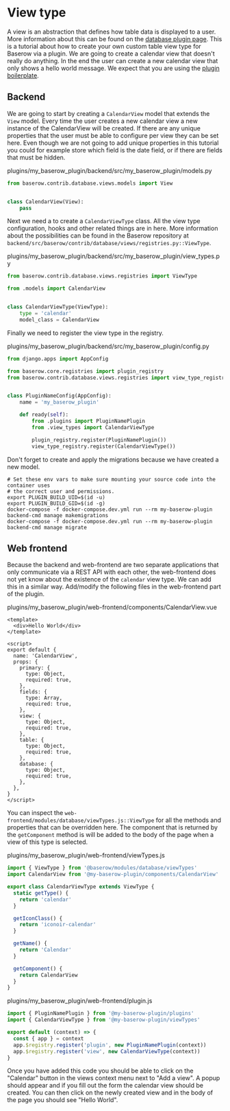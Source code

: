 # View type

A view is an abstraction that defines how table data is displayed to a user. More 
information about this can be found on the 
[database plugin page](../technical/database-plugin.md). This is a tutorial about 
how to create your own custom table view type for Baserow via a plugin. We are going to
create a calendar view that doesn't really do anything. In the end the user can create 
a new calendar view that only shows a hello world message. We expect that you are 
using the [plugin boilerplate](./boilerplate.md).

## Backend

We are going to start by creating a `CalendarView` model that extends the `View` model.
Every time the user creates a new calendar view a new instance of the CalendarView will
be created. If there are any unique properties that the user must be able to configure
per view they can be set here. Even though we are not going to add unique properties in
this tutorial you could for example store which field is the date field, or if there
are fields that must be hidden.

plugins/my_baserow_plugin/backend/src/my_baserow_plugin/models.py
```python
from baserow.contrib.database.views.models import View


class CalendarView(View):
    pass
```

Next we need a to create a `CalendarViewType` class. All the view type configuration, 
hooks and other related things are in here. More information about the possibilities 
can be found in the Baserow repository at 
`backend/src/baserow/contrib/database/views/registries.py::ViewType`.

plugins/my_baserow_plugin/backend/src/my_baserow_plugin/view_types.py
```python
from baserow.contrib.database.views.registries import ViewType

from .models import CalendarView


class CalendarViewType(ViewType):
    type = 'calendar'
    model_class = CalendarView
```

Finally we need to register the view type in the registry.

plugins/my_baserow_plugin/backend/src/my_baserow_plugin/config.py
```python
from django.apps import AppConfig

from baserow.core.registries import plugin_registry
from baserow.contrib.database.views.registries import view_type_registry


class PluginNameConfig(AppConfig):
    name = 'my_baserow_plugin'

    def ready(self):
        from .plugins import PluginNamePlugin
        from .view_types import CalendarViewType

        plugin_registry.register(PluginNamePlugin())
        view_type_registry.register(CalendarViewType())
```

Don't forget to create and apply the migrations because we have created a new model.

```
# Set these env vars to make sure mounting your source code into the container uses
# the correct user and permissions.
export PLUGIN_BUILD_UID=$(id -u)
export PLUGIN_BUILD_GID=$(id -g)
docker-compose -f docker-compose.dev.yml run --rm my-baserow-plugin backend-cmd manage makemigrations
docker-compose -f docker-compose.dev.yml run --rm my-baserow-plugin backend-cmd manage migrate
```

## Web frontend

Because the backend and web-frontend are two separate applications that only 
communicate via a REST API with each other, the web-frontend does not yet know about 
the existence of the `calendar` view type. We can add this in a similar way. Add/modify
the following files in the web-frontend part of the plugin.

plugins/my_baserow_plugin/web-frontend/components/CalendarView.vue
```vue
<template>
  <div>Hello World</div>
</template>

<script>
export default {
  name: 'CalendarView',
  props: {
    primary: {
      type: Object,
      required: true,
    },
    fields: {
      type: Array,
      required: true,
    },
    view: {
      type: Object,
      required: true,
    },
    table: {
      type: Object,
      required: true,
    },
    database: {
      type: Object,
      required: true,
    },
  },
}
</script>
```

You can inspect the `web-frontend/modules/database/viewTypes.js::ViewType` for all the
methods and properties that can be overridden here. The component that is returned by
the `getComponent` method is will be added to the body of the page when a view of this
type is selected.

plugins/my_baserow_plugin/web-frontend/viewTypes.js
```javascript
import { ViewType } from '@baserow/modules/database/viewTypes'
import CalendarView from '@my-baserow-plugin/components/CalendarView'

export class CalendarViewType extends ViewType {
  static getType() {
    return 'calendar'
  }

  getIconClass() {
    return 'iconoir-calendar'
  }

  getName() {
    return 'Calendar'
  }

  getComponent() {
    return CalendarView
  }
}
```

plugins/my_baserow_plugin/web-frontend/plugin.js
```javascript
import { PluginNamePlugin } from '@my-baserow-plugin/plugins'
import { CalendarViewType } from '@my-baserow-plugin/viewTypes'

export default (context) => {
  const { app } = context
  app.$registry.register('plugin', new PluginNamePlugin(context))
  app.$registry.register('view', new CalendarViewType(context))
}
```

Once you have added this code you should be able to click on the "Calendar" button
in the views context menu next to "Add a view". A popup should appear and if you fill
out the form the calendar view should be created. You can then click on the newly 
created view and in the body of the page you should see "Hello World".
